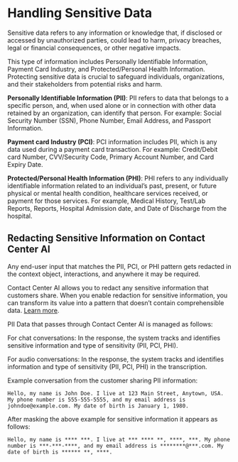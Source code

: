 # Handling Sensitive Data

Sensitive data refers to any information or knowledge that, if disclosed or accessed by unauthorized parties, could lead to harm, privacy breaches, legal or financial consequences, or other negative impacts.

This type of information includes Personally Identifiable Information, Payment Card Industry, and Protected/Personal Health Information. Protecting sensitive data is crucial to safeguard individuals, organizations, and their stakeholders from potential risks and harm.

**Personally Identifiable Information (PII)**: PII refers to data that belongs to a specific person, and, when used alone or in connection with other data retained by an organization, can identify that person. For example: Social Security Number (SSN), Phone Number, Email Address, and Passport Information.

**Payment card Industry (PCI)**: PCI information includes PII, which is any data used during a payment card transaction. For example: Credit/Debit card Number, CVV/Security Code, Primary Account Number, and Card Expiry Date.

**Protected/Personal Health Information (PHI)**: PHI refers to any individually identifiable information related to an individual’s past, present, or future physical or mental health condition, healthcare services received, or payment for those services. For example, Medical History, Test/Lab Reports, Reports, Hospital Admission date, and Date of Discharge from the hospital.

## Redacting Sensitive Information on Contact Center AI

Any end-user input that matches the PII, PCI, or PHI pattern gets redacted in the context object, interactions, and anywhere it may be required.

Contact Center AI allows you to redact any sensitive information that customers share. When you enable redaction for sensitive information, you can transform its value into a pattern that doesn’t contain comprehensible data. [Learn more](../advanced-settings/sensitive-data-masking.md).

PII Data that passes through Contact Center AI is managed as follows:

For chat conversations: In the response, the system tracks and identifies sensitive information and type of sensitivity (PII, PCI, PHI).

For audio conversations: In the response, the system tracks and identifies information and type of sensitivity (PII, PCI, PHI) in the transcription.

Example conversation from the customer sharing PII information:

```
Hello, my name is John Doe. I live at 123 Main Street, Anytown, USA. My phone number is 555-555-5555, and my email address is johndoe@example.com. My date of birth is January 1, 1980.
```

After masking the above example for sensitive information it appears as follows:

```
Hello, my name is **** ***. I live at *** **** **, ****, ***. My phone number is ***-***-****, and my email address is ********@***.com. My date of birth is ****** **, ****.
```